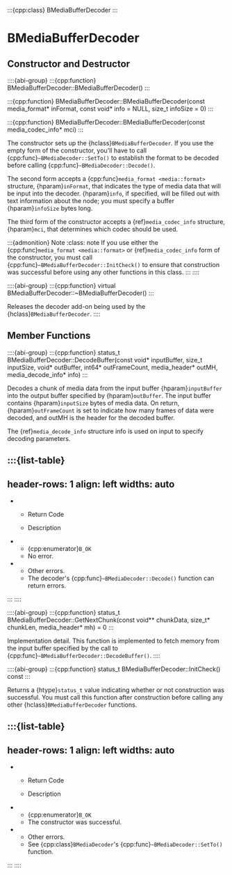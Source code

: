 :::{cpp:class} BMediaBufferDecoder
:::

# BMediaBufferDecoder

## Constructor and Destructor

::::{abi-group}
:::{cpp:function} BMediaBufferDecoder::BMediaBufferDecoder()
:::

:::{cpp:function} BMediaBufferDecoder::BMediaBufferDecoder(const media_format* inFormat, const void* info = NULL, size_t infoSize = 0)
:::

:::{cpp:function} BMediaBufferDecoder::BMediaBufferDecoder(const media_codec_info* mci)
:::

The constructor sets up the {hclass}`BMediaBufferDecoder`. If you use the
empty form of the constructor, you'll have to call
{cpp:func}`~BMediaDecoder::SetTo()` to establish the format to be decoded
before calling {cpp:func}`~BMediaDecoder::Decode()`.

The second form accepts a {cpp:func}`media_format <media::format>`
structure, {hparam}`inFormat`, that indicates the type of media data that
will be input into the decoder. {hparam}`info`, if specified, will be
filled out with text information about the node; you must specify a buffer
{hparam}`infoSize` bytes long.

The third form of the constructor accepts a {ref}`media_codec_info`
structure, {hparam}`mci`, that determines which codec should be used.

:::{admonition} Note
:class: note
If you use either the {cpp:func}`media_format <media::format>` or
{ref}`media_codec_info` form of the constructor, you must call
{cpp:func}`~BMediaBufferDecoder::InitCheck()` to ensure that construction
was successful before using any other functions in this class.
:::
::::

::::{abi-group}
:::{cpp:function} virtual BMediaBufferDecoder::~BMediaBufferDecoder()
:::

Releases the decoder add-on being used by the
{hclass}`BMediaBufferDecoder`.
::::

## Member Functions

::::{abi-group}
:::{cpp:function} status_t BMediaBufferDecoder::DecodeBuffer(const void* inputBuffer, size_t inputSize, void* outBuffer, int64* outFrameCount, media_header* outMH, media_decode_info* info)
:::

Decodes a chunk of media data from the input buffer {hparam}`inputBuffer`
into the output buffer specified by {hparam}`outBuffer`. The input buffer
contains {hparam}`inputSize` bytes of media data. On return,
{hparam}`outFrameCount` is set to indicate how many frames of data were
decoded, and outMH is the header for the decoded buffer.

The {ref}`media_decode_info` structure info is used on input to specify
decoding parameters.

:::{list-table}
---
header-rows: 1
align: left
widths: auto
---
-
	- Return Code

	- Description

-
	- {cpp:enumerator}`B_OK`
	- No error.
-
	- Other errors.
	- The decoder's {cpp:func}`~BMediaDecoder::Decode()` function can return
		errors.

:::
::::

::::{abi-group}
:::{cpp:function} status_t BMediaBufferDecoder::GetNextChunk(const void** chunkData, size_t* chunkLen, media_header* mh) = 0
:::

Implementation detail. This function is implemented to fetch memory from
the input buffer specified by the call to
{cpp:func}`~BMediaBufferDecoder::DecodeBuffer()`.
::::

::::{abi-group}
:::{cpp:function} status_t BMediaBufferDecoder::InitCheck() const
:::

Returns a {htype}`status_t` value indicating whether or not construction
was successful. You must call this function after construction before
calling any other {hclass}`BMediaBufferDecoder` functions.

:::{list-table}
---
header-rows: 1
align: left
widths: auto
---
-
	- Return Code

	- Description

-
	- {cpp:enumerator}`B_OK`
	- The constructor was successful.
-
	- Other errors.
	- See {cpp:class}`BMediaDecoder`'s {cpp:func}`~BMediaDecoder::SetTo()`
		function.

:::
::::
